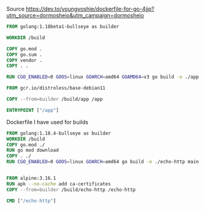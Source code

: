 Source https://dev.to/youngyoshie/dockerfile-for-go-4jjp?utm_source=dormosheio&utm_campaign=dormosheio

```Dockerfile
FROM golang:1.18beta1-bullseye as builder

WORKDIR /build

COPY go.mod .
COPY go.sum .
COPY vendor .
COPY . .

RUN CGO_ENABLED=0 GOOS=linux GOARCH=amd64 GOAMD64=v3 go build -o ./app main.go

FROM gcr.io/distroless/base-debian11

COPY --from=builder /build/app /app

ENTRYPOINT ["/app"]
```

Dockerfile I have used for builds

```Dockerfile
FROM golang:1.18.4-bullseye as builder
WORKDIR /build
COPY go.mod ./
RUN go mod download
COPY . ./
RUN CGO_ENABLED=0 GOOS=linux GOARCH=amd64 go build -o ./echo-http main.go


FROM alpine:3.16.1
RUN apk --no-cache add ca-certificates
COPY --from=builder /build/echo-http /echo-http

CMD ["/echo-http"]
```